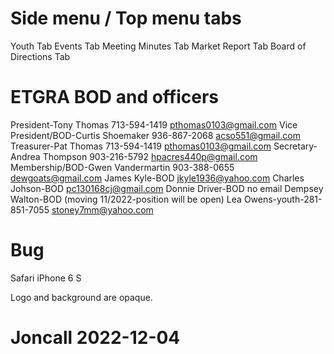 # Side menu / Top menu tabs

Youth Tab
Events Tab
Meeting Minutes Tab
Market Report Tab
Board of Directions Tab


# ETGRA BOD and officers

President-Tony Thomas   713-594-1419    pthomas0103@gmail.com
Vice President/BOD-Curtis Shoemaker   936-867-2068   acso551@gmail.com
Treasurer-Pat Thomas   713-594-1419   pthomas0103@gmail.com
Secretary-Andrea Thompson   903-216-5792   hpacres440p@gmail.com
Membership/BOD-Gwen Vandermartin   903-388-0655   dewgoats@gmail.com
James Kyle-BOD jkyle1936@yahoo.com
Charles Johson-BOD  pc130168cj@gmail.com
Donnie Driver-BOD no email
Dempsey Walton-BOD (moving 11/2022-position will be open)
Lea Owens-youth-281-851-7055 stoney7mm@yahoo.com

# Bug
Safari iPhone 6 S

Logo and background are opaque.

# Joncall 2022-12-04
